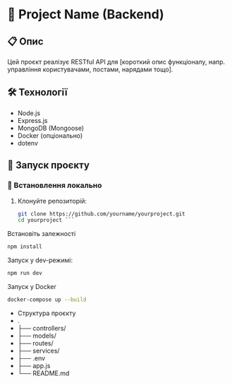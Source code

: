 # 🧠 Project Name (Backend)

## 📋 Опис

Цей проєкт реалізує RESTful API для [короткий опис функціоналу, напр. управління користувачами, постами, нарядами тощо].

## 🛠️ Технології

- Node.js
- Express.js
- MongoDB (Mongoose)
- Docker (опціонально)
- dotenv

## 🚀 Запуск проєкту

### 🔧 Встановлення локально

1. Клонуйте репозиторій:
   ```bash
   git clone https://github.com/yourname/yourproject.git
   cd yourproject ```
Встановіть залежності
```bash
npm install 
 ```
Запуск у dev-режимі:
```bash
npm run dev
 ```
Запуск у Docker
```bash
docker-compose up --build
 ```
* Структура проєкту
* .
* ├── controllers/
* ├── models/
* ├── routes/
* ├── services/
* ├── .env
* ├── app.js
* └── README.md
